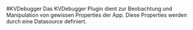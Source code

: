 #KVDebugger
Das KVDebugger Plugin dient zur Beobachtung und Manipulation von gewissen Properties der App.
Diese Properties werden durch eine Datasource definiert.